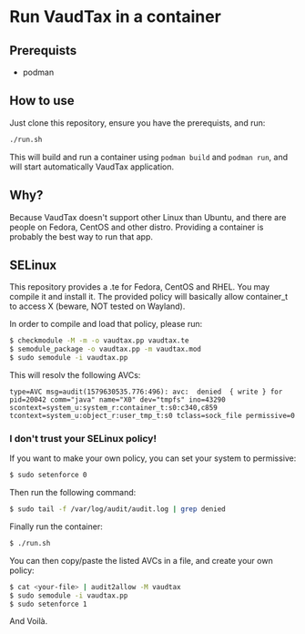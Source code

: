 # Run VaudTax in a container
## Prerequists
- podman

## How to use
Just clone this repository, ensure you have the prerequists, and run:
```Bash
./run.sh
```

This will build and run a container using ```podman build``` and ```podman run```, and
will start automatically VaudTax application.

## Why?
Because VaudTax doesn't support other Linux than Ubuntu, and there are people on Fedora, CentOS
and other distro. Providing a container is probably the best way to run that app.

## SELinux
This repository provides a .te for Fedora, CentOS and RHEL. You may compile it and install it. The
provided policy will basically allow container_t to access X (beware, NOT tested on Wayland).

In order to compile and load that policy, please run:
```Bash
$ checkmodule -M -m -o vaudtax.pp vaudtax.te
$ semodule_package -o vaudtax.pp -m vaudtax.mod
$ sudo semodule -i vaudtax.pp
```

This will resolv the following AVCs:
```
type=AVC msg=audit(1579630535.776:496): avc:  denied  { write } for  pid=20042 comm="java" name="X0" dev="tmpfs" ino=43290 scontext=system_u:system_r:container_t:s0:c340,c859 tcontext=system_u:object_r:user_tmp_t:s0 tclass=sock_file permissive=0
```

### I don't trust your SELinux policy!
If you want to make your own policy, you can set your system to permissive:
```Bash
$ sudo setenforce 0
```
Then run the following command:
```Bash
$ sudo tail -f /var/log/audit/audit.log | grep denied
```
Finally run the container:
```Bash
$ ./run.sh
```

You can then copy/paste the listed AVCs in a file, and create your own policy:
```Bash
$ cat <your-file> | audit2allow -M vaudtax
$ sudo semodule -i vaudtax.pp
$ sudo setenforce 1
```
And Voilà.
